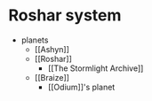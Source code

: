 # Roshar system

- planets
	- [[Ashyn]]
	- [[Roshar]]
		- [[The Stormlight Archive]]
	- [[Braize]]
		- [[Odium]]'s planet
